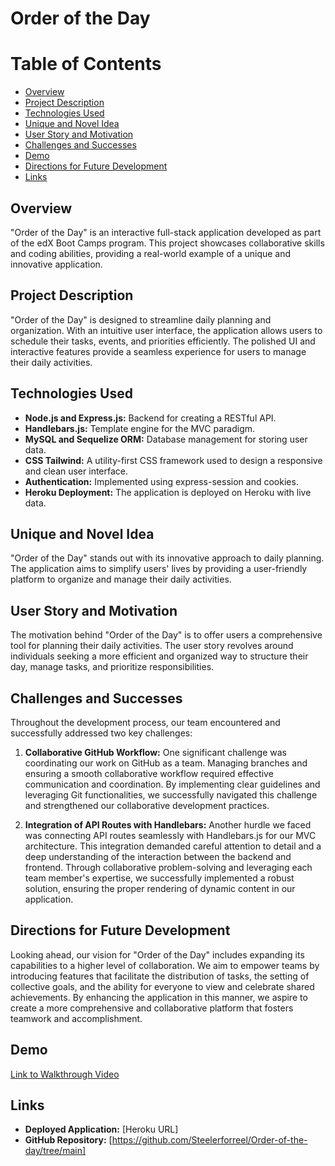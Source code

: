# Order of the Day

# Table of Contents

- [Overview](#overview)
- [Project Description](#project-description)
- [Technologies Used](#technologies-used)
- [Unique and Novel Idea](#unique-and-novel-idea)
- [User Story and Motivation](#user-story-and-motivation)
- [Challenges and Successes](#challenges-and-successes)
- [Demo](#demo)
- [Directions for Future Development](#directions-for-future-development)
- [Links](#links)

## Overview

"Order of the Day" is an interactive full-stack application developed as part of the edX Boot Camps program. This project showcases collaborative skills and coding abilities, providing a real-world example of a unique and innovative application.

## Project Description

"Order of the Day" is designed to streamline daily planning and organization. With an intuitive user interface, the application allows users to schedule their tasks, events, and priorities efficiently. The polished UI and interactive features provide a seamless experience for users to manage their daily activities.

## Technologies Used

- **Node.js and Express.js:** Backend for creating a RESTful API.
- **Handlebars.js:** Template engine for the MVC paradigm.
- **MySQL and Sequelize ORM:** Database management for storing user data.
- **CSS Tailwind:** A utility-first CSS framework used to design a responsive and clean user interface.
- **Authentication:** Implemented using express-session and cookies.
- **Heroku Deployment:** The application is deployed on Heroku with live data.

## Unique and Novel Idea

"Order of the Day" stands out with its innovative approach to daily planning. The application aims to simplify users' lives by providing a user-friendly platform to organize and manage their daily activities.

## User Story and Motivation

The motivation behind "Order of the Day" is to offer users a comprehensive tool for planning their daily activities. The user story revolves around individuals seeking a more efficient and organized way to structure their day, manage tasks, and prioritize responsibilities.

## Challenges and Successes

Throughout the development process, our team encountered and successfully addressed two key challenges:

1. **Collaborative GitHub Workflow:**
   One significant challenge was coordinating our work on GitHub as a team. Managing branches and ensuring a smooth collaborative workflow required effective communication and coordination. By implementing clear guidelines and leveraging Git functionalities, we successfully navigated this challenge and strengthened our collaborative development practices.

2. **Integration of API Routes with Handlebars:**
   Another hurdle we faced was connecting API routes seamlessly with Handlebars.js for our MVC architecture. This integration demanded careful attention to detail and a deep understanding of the interaction between the backend and frontend. Through collaborative problem-solving and leveraging each team member's expertise, we successfully implemented a robust solution, ensuring the proper rendering of dynamic content in our application.

## Directions for Future Development

Looking ahead, our vision for "Order of the Day" includes expanding its capabilities to a higher level of collaboration. We aim to empower teams by introducing features that facilitate the distribution of tasks, the setting of collective goals, and the ability for everyone to view and celebrate shared achievements. By enhancing the application in this manner, we aspire to create a more comprehensive and collaborative platform that fosters teamwork and accomplishment.

## Demo

[Link to Walkthrough Video]()

## Links

- **Deployed Application:** [Heroku URL]
- **GitHub Repository:** [https://github.com/Steelerforreel/Order-of-the-day/tree/main]
